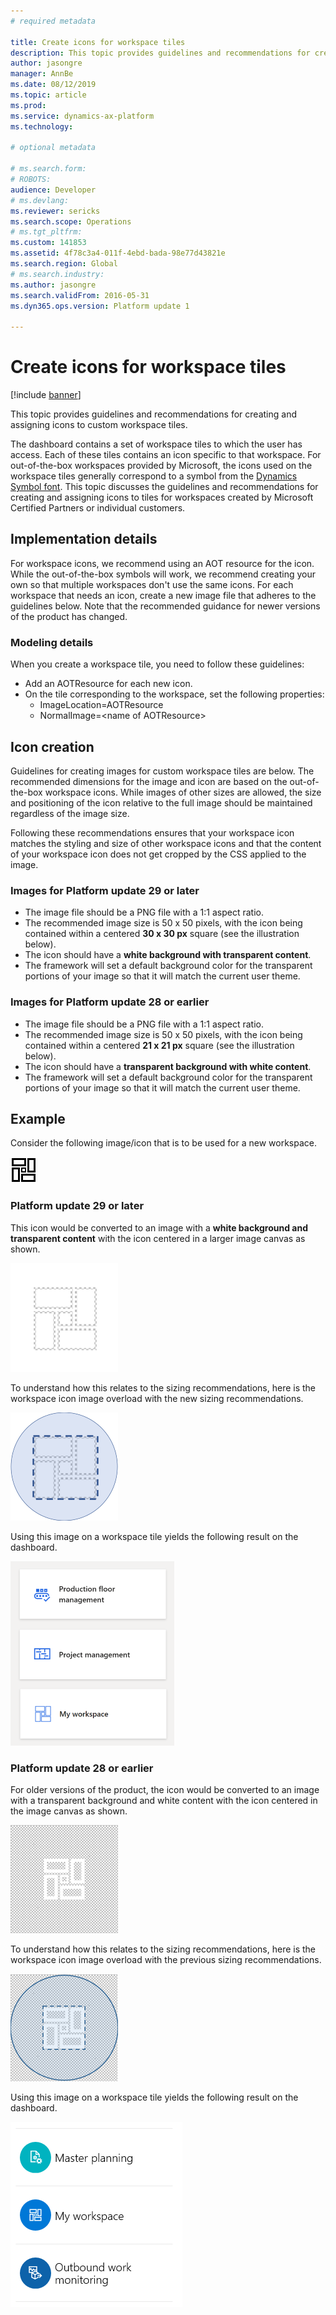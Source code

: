 ```yaml
---
# required metadata

title: Create icons for workspace tiles
description: This topic provides guidelines and recommendations for creating and assigning icons to custom workspace tiles.  
author: jasongre
manager: AnnBe
ms.date: 08/12/2019
ms.topic: article
ms.prod: 
ms.service: dynamics-ax-platform
ms.technology: 

# optional metadata

# ms.search.form: 
# ROBOTS: 
audience: Developer
# ms.devlang: 
ms.reviewer: sericks
ms.search.scope: Operations
# ms.tgt_pltfrm: 
ms.custom: 141853
ms.assetid: 4f78c3a4-011f-4ebd-bada-98e77d43821e
ms.search.region: Global
# ms.search.industry: 
ms.author: jasongre
ms.search.validFrom: 2016-05-31
ms.dyn365.ops.version: Platform update 1

---
```


# Create icons for workspace tiles

[!include [banner](../includes/banner.md)]

This topic provides guidelines and recommendations for creating and assigning icons to custom workspace tiles.  

The dashboard contains a set of workspace tiles to which the user has access. Each of these tiles contains an icon specific to that workspace. For out-of-the-box workspaces provided by Microsoft, the icons used on the workspace tiles generally correspond to a symbol from the [Dynamics Symbol font](symbol-font.md). This topic discusses the guidelines and recommendations for creating and assigning icons to tiles for workspaces created by Microsoft Certified Partners or individual customers.

## Implementation details
For workspace icons, we recommend using an AOT resource for the icon. While the out-of-the-box symbols will work, we recommend creating your own so that multiple workspaces don't use the same icons. For each workspace that needs an icon, create a new image file that adheres to the guidelines below. Note that the recommended guidance for newer versions of the product has changed.

### Modeling details

When you create a workspace tile, you need to follow these guidelines:

-   Add an AOTResource for each new icon.
-   On the tile corresponding to the workspace, set the following properties:
    -   ImageLocation=AOTResource
    -   NormalImage=&lt;name of AOTResource&gt;

## Icon creation
Guidelines for creating images for custom workspace tiles are below. The recommended dimensions for the image and icon are based on the out-of-the-box workspace icons. While images of other sizes are allowed, the size and positioning of the icon relative to the full image should be maintained regardless of the image size.  

Following these recommendations ensures that your workspace icon matches the styling and size of other workspace icons and that the content of your workspace icon does not get cropped by the CSS applied to the image.

### Images for Platform update 29 or later
-   The image file should be a PNG file with a 1:1 aspect ratio.
-   The recommended image size is 50 x 50 pixels, with the icon being contained within a centered **30 x 30 px** square (see the illustration below).
-   The icon should have a **white background with transparent content**. 
-   The framework will set a default background color for the transparent portions of your image so that it will match the current user theme.

### Images for Platform update 28 or earlier
-   The image file should be a PNG file with a 1:1 aspect ratio.
-   The recommended image size is 50 x 50 pixels, with the icon being contained within a centered **21 x 21 px** square (see the illustration below).
-   The icon should have a **transparent background with white content**.
-   The framework will set a default background color for the transparent portions of your image so that it will match the current user theme.

## Example 
Consider the following image/icon that is to be used for a new workspace. 

[![Icon to be used for a new workspace](./media/newlogo3.png)](./media/newlogo3.png) 

### Platform update 29 or later 

This icon would be converted to an image with a **white background and transparent content** with the icon centered in a larger image canvas as shown.  

![Workspace icon following new guidance](./media/baseIcon_img_PU29.png) 

To understand how this relates to the sizing recommendations, here is the workspace icon image overload with the new sizing recommendations.   

![Workspace icon with new sizing recommendations](./media/baseIcon_Guides_PU29.png) 

Using this image on a workspace tile yields the following result on the dashboard. 

[![Result on the dashboard when image used on workspace tile](./media/newWorkspaceIcon_PU29.png)](./media/newWorkspaceIcon_PU29.png)                


### Platform update 28 or earlier
For older versions of the product, the icon would be converted to an image with a transparent background and white content with the icon centered in the image canvas as shown. 

![Workspace icon for older versions](./media/newicon.png) 

To understand how this relates to the sizing recommendations, here is the workspace icon image overload with the previous sizing recommendations.   

![Workspace icon with previous sizing recommendations](./media/newicon_guides.png) 

Using this image on a workspace tile yields the following result on the dashboard. 

[![Result on the dashboard when image used on workspace tile](./media/newworkspaceicon.png)](./media/newworkspaceicon.png)                




